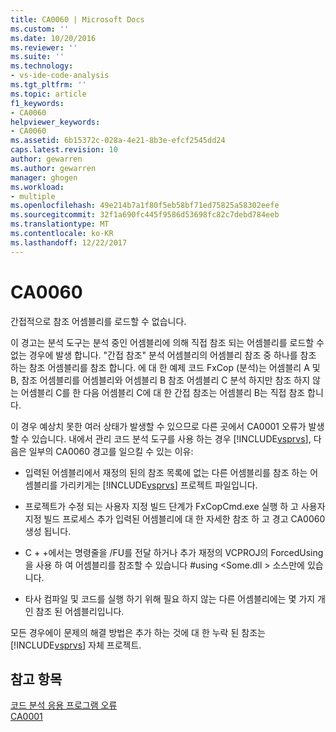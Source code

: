 ```yaml
---
title: CA0060 | Microsoft Docs
ms.custom: ''
ms.date: 10/20/2016
ms.reviewer: ''
ms.suite: ''
ms.technology:
- vs-ide-code-analysis
ms.tgt_pltfrm: ''
ms.topic: article
f1_keywords:
- CA0060
helpviewer_keywords:
- CA0060
ms.assetid: 6b15372c-028a-4e21-8b3e-efcf2545dd24
caps.latest.revision: 10
author: gewarren
ms.author: gewarren
manager: ghogen
ms.workload:
- multiple
ms.openlocfilehash: 49e214b7a1f80f5eb58bf71ed75825a58302eefe
ms.sourcegitcommit: 32f1a690fc445f9586d53698fc82c7debd784eeb
ms.translationtype: MT
ms.contentlocale: ko-KR
ms.lasthandoff: 12/22/2017
---
```

# <a name="ca0060"></a>CA0060
간접적으로 참조 어셈블리를 로드할 수 없습니다.  
  
 이 경고는 분석 도구는 분석 중인 어셈블리에 의해 직접 참조 되는 어셈블리를 로드할 수 없는 경우에 발생 합니다. "간접 참조" 분석 어셈블리의 어셈블리 참조 중 하나를 참조 하는 참조 어셈블리를 참조 합니다. 에 대 한 예제 코드 FxCop (분석)는 어셈블리 A 및 B, 참조 어셈블리를 어셈블리와 어셈블리 B 참조 어셈블리 C 분석 하지만 참조 하지 않는 어셈블리 C를 한 다음 어셈블리 C에 대 한 간접 참조는 어셈블리 B는 직접 참조 합니다.  
  
 이 경우 예상치 못한 여러 상태가 발생할 수 있으므로 다른 곳에서 CA0001 오류가 발생할 수 있습니다. 내에서 관리 코드 분석 도구를 사용 하는 경우 [!INCLUDE[vsprvs](../code-quality/includes/vsprvs_md.md)], 다음은 일부의 CA0060 경고를 일으킬 수 있는 이유:  
  
-   입력된 어셈블리에서 재정의 된의 참조 목록에 없는 다른 어셈블리를 참조 하는 어셈블리를 가리키게는 [!INCLUDE[vsprvs](../code-quality/includes/vsprvs_md.md)] 프로젝트 파일입니다.  
  
-   프로젝트가 수정 되는 사용자 지정 빌드 단계가 FxCopCmd.exe 실행 하 고 사용자 지정 빌드 프로세스 추가 입력된 어셈블리에 대 한 자세한 참조 하 고 경고 CA0060 생성 됩니다.  
  
-   C + +에서는 명령줄을 /FU를 전달 하거나 추가 재정의 VCPROJ의 ForcedUsing을 사용 하 여 어셈블리를 참조할 수 있습니다 #using \<Some.dll > 소스만에 있습니다.  
  
-   타사 컴파일 및 코드를 실행 하기 위해 필요 하지 않는 다른 어셈블리에는 몇 가지 개인 참조 된 어셈블리입니다.  
  
 모든 경우에이 문제의 해결 방법은 추가 하는 것에 대 한 누락 된 참조는 [!INCLUDE[vsprvs](../code-quality/includes/vsprvs_md.md)] 자체 프로젝트.  
  
## <a name="see-also"></a>참고 항목  
 [코드 분석 응용 프로그램 오류](../code-quality/code-analysis-application-errors.md)   
 [CA0001](ca0001.md)   
